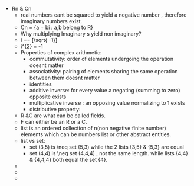 - Rn & Cn
	- real numbers cant be squared to yield a negative number , therefore imaginary numbers exist.
	- Cn = {a + bi : a,b belong to R}
	- Why multiplying Imaginary s yield non imaginary?
	- i == \[\sqrt{ -1}\]
	- i^{2} = -1
	- Properties of complex arithmetic:
		- commutativity: order of elements undergoing the operation doesnt matter
		- associativity:  pairing of elements sharing the same operation between them doesnt matter
		- identities
		- additive inverse: for every value a negating (summing to zero) opposite exists
		- multiplicative inverse : an opposing value normalizing to 1 exists
		- distributive property:
	- R &C are what can be called fields.
	- F can either be an R or a C.
	- list is an ordered collection of n(non negative finite number) elements which can be numbers list or other abstract entities.
	- list vs set:
		- set (3,5)  is  \neq  set (5,3)  while the 2 lists {3,5} \& {5,3} are equal
		- set (4,4)  is  \neq  set (4,4,4)  , not the same length. while lists {4,4} \& {4,4,4} both equal the set {4}.
	-
	-
	-